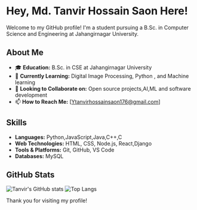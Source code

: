 # Hey, Md. Tanvir Hossain Saon Here!

Welcome to my GitHub profile! I'm a student pursuing a B.Sc. in Computer Science and Engineering at Jahangirnagar University.



## About Me

- 🎓 **Education:** B.Sc. in CSE at Jahangirnagar University
- 🌱 **Currently Learning:** Digital Image Processing, Python , and Machine learning
- 👯 **Looking to Collaborate on:** Open source projects,AI,ML and software development
- 📫 **How to Reach Me:** [Ytanvirhossainsaon176@gmail.com]

## Skills

- **Languages:** Python,JavaScript,Java,C++,C
- **Web Technologies:** HTML, CSS, Node.js, React,Django
- **Tools & Platforms:** Git, GitHub, VS Code
- **Databases:** MySQL

## GitHub Stats

![Tanvir's GitHub stats](https://github-readme-stats.vercel.app/api?username=Tanvir-831&show_icons=true&theme=radical)
![Top Langs](https://github-readme-stats.vercel.app/api/top-langs/?username=Tanvir-831&layout=compact&theme=radical)

Thank you for visiting my profile!
